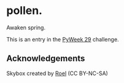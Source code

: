 # pollen.

Awaken spring.

This is an entry in the [PyWeek 29](https://pyweek.org/29/) challenge.

## Acknowledgements

Skybox created by [Roel](https://reije081.home.xs4all.nl/skyboxes/) (CC BY-NC-SA)
